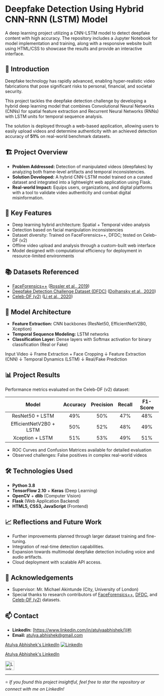 # Deepfake Detection Using Hybrid CNN-RNN (LSTM) Model
 A deep learning project utilizing a CNN-LSTM model to detect deepfake content with high accuracy. The repository includes a Jupyter Notebook for model implementation and training, along with a responsive website built using HTML/CSS to showcase the results and provide an interactive interface.
 
## 📖 Introduction
Deepfake technology has rapidly advanced, enabling hyper-realistic video fabrications that pose significant risks to personal, financial, and societal security.  

This project tackles the deepfake detection challenge by developing a hybrid deep learning model that combines Convolutional Neural Networks (CNNs) for spatial feature extraction and Recurrent Neural Networks (RNNs) with LSTM units for temporal sequence analysis.

The solution is deployed through a web-based application, allowing users to easily upload videos and determine authenticity with an achieved detection accuracy of **51%** on real-world benchmark datasets.

## 🏗️ Project Overview
- **Problem Addressed:** Detection of manipulated videos (deepfakes) by analyzing both frame-level artifacts and temporal inconsistencies.
- **Solution Developed:** A hybrid CNN-LSTM model trained on a curated dataset and integrated into a lightweight web application using Flask.
- **Real-world Impact:** Equips users, organizations, and digital platforms with a tool to validate video authenticity and combat digital misinformation.

## 🎯 Key Features
- Deep learning hybrid architecture: Spatial + Temporal video analysis
- Detection based on facial manipulation inconsistencies
- Dataset diversity: Trained on FaceForensics++, DFDC; tested on Celeb-DF (v2)
- Offline video upload and analysis through a custom-built web interface
- Model designed with computational efficiency for deployment in resource-limited environments

## 📚 Datasets Referenced
- [FaceForensics++](https://github.com/ondyari/FaceForensics) ([Rossler et al., 2019](https://arxiv.org/abs/1901.08971))
- [Deepfake Detection Challenge Dataset (DFDC)](https://ai.facebook.com/datasets/dfdc) ([Dolhansky et al., 2020](https://arxiv.org/abs/2006.07397))
- [Celeb-DF (v2)](https://github.com/yuezunli/Celeb-DF) ([Li et al., 2020](https://arxiv.org/abs/1909.12962))

## 🧠 Model Architecture
- **Feature Extraction:** CNN backbones (ResNet50, EfficientNetV2B0, Xception)
- **Temporal Sequence Modeling:** LSTM networks
- **Classification Layer:** Dense layers with Softmax activation for binary classification (Real or Fake)

Input Video ↓ Frame Extraction + Face Cropping ↓ Feature Extraction (CNN) ↓ Temporal Dynamics (LSTM) ↓ Real/Fake Prediction

## 📊 Project Results
Performance metrics evaluated on the Celeb-DF (v2) dataset:

| Model                  | Accuracy | Precision | Recall | F1-Score |
|:----------------------:|:--------:|:---------:|:------:|:--------:|
| ResNet50 + LSTM         | 49%      | 50%       | 47%    | 48%      |
| EfficientNetV2B0 + LSTM | 50%      | 52%       | 48%    | 49%      |
| Xception + LSTM         | 51%      | 53%       | 49%    | 51%      |

- ROC Curves and Confusion Matrices available for detailed evaluation
- Observed challenges: False positives in complex real-world videos

## 🛠️ Technologies Used
- **Python 3.8**  
- **TensorFlow 2.10** + **Keras** (Deep Learning)
- **OpenCV** + **dlib** (Computer Vision)
- **Flask** (Web Application Backend)
- **HTML5, CSS3, JavaScript** (Frontend)

## 📈 Reflections and Future Work
- Further improvements planned through larger dataset training and fine-tuning.
- Integration of real-time detection capabilities.
- Expansion towards multimodal deepfake detection including voice and audio artifacts.
- Cloud deployment with scalable API access.

## 🤝 Acknowledgements
- Supervisor: Mr. Michael Akintunde (City, University of London)
- Special thanks to research contributors of [FaceForensics++](https://github.com/ondyari/FaceForensics), [DFDC](https://ai.facebook.com/datasets/dfdc), and [Celeb-DF (v2)](https://github.com/yuezunli/Celeb-DF) datasets.

## 📫 Contact
- **LinkedIn:** [https://www.linkedin.com/in/atulyaabhishek/](#)
- **Email:** [atulya.abhishek@gmail.com](mailto:atulya.abhishek@gmail.com)

[Atulya Abhishek's LinkedIn](https://www.linkedin.com/in/atulyaabhishek/)
[![LinkedIn](https://upload.wikimedia.org/wikipedia/commons/0/01/LinkedIn_Logo_2013.svg)](https://www.linkedin.com/in/atulyaabhishek/)

<a href="https://www.linkedin.com/in/atulyaabhishek/" target="_blank">Atulya Abhishek's LinkedIn</a>

<a href="https://www.linkedin.com/in/atulyaabhishek/" target="_blank">
  <img src="https://upload.wikimedia.org/wikipedia/commons/0/01/LinkedIn_Logo_2013.svg" alt="LinkedIn" width="30" />
</a>

---
⭐️ *If you found this project insightful, feel free to star the repository or connect with me on LinkedIn!*
